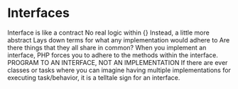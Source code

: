 # Interfaces

Interface is like a contract
No real logic within {}
Instead, a little more abstract
Lays down terms for what any implementation would adhere to 
Are there things that they all share in common?
When you implement an interface, PHP forces you to adhere to the methods within the interface.
PROGRAM TO AN INTERFACE, NOT AN IMPLEMENTATION
If there are ever classes or tasks where you can imagine having multiple implementations for executing task/behavior, it is a telltale sign for an interface.